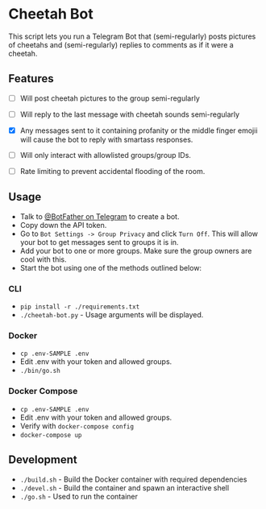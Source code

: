 

# Cheetah Bot

This script lets you run a Telegram Bot that (semi-regularly) posts pictures of cheetahs and (semi-regularly) replies to comments as if it were a cheetah.


## Features

- [ ] Will post cheetah pictures to the group semi-regularly
- [ ] Will reply to the last message with cheetah sounds semi-regularly
- [x] Any messages sent to it containing profanity or the middle finger emojii will cause the bot to reply with smartass responses.
- [ ] Will only interact with allowlisted groups/group IDs.
- [ ] Rate limiting to prevent accidental flooding of the room.



## Usage

- Talk to <a href="https://t.me/BotFather">@BotFather on Telegram</a> to create a bot.
- Copy down the API token.
- Go to `Bot Settings -> Group Privacy` and click `Turn Off`. This will allow your bot to get messages sent to groups it is in.
- Add your bot to one or more groups.  Make sure the group owners are cool with this.
- Start the bot using one of the methods outlined below:


### CLI

- `pip install -r ./requirements.txt`
- `./cheetah-bot.py` - Usage arguments will be displayed.


### Docker

- `cp .env-SAMPLE .env`
- Edit .env with your token and allowed groups.
- `./bin/go.sh`


### Docker Compose

- `cp .env-SAMPLE .env`
- Edit .env with your token and allowed groups.
- Verify with `docker-compose config`
- `docker-compose up`


## Development

- `./build.sh` - Build the Docker container with required dependencies
- `./devel.sh` - Build the container and spawn an interactive shell
- `./go.sh` - Used to run the container


